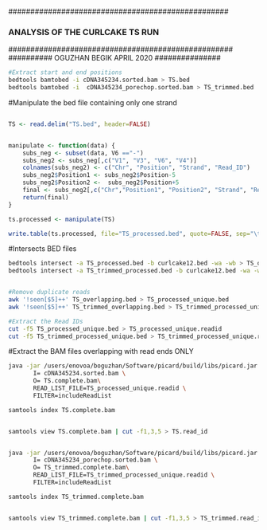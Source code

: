 ##################################################
### ANALYSIS OF THE CURLCAKE TS RUN ###
###################################################
########## OGUZHAN BEGIK APRIL 2020 ###############



```bash
#Extract start and end positions
bedtools bamtobed -i cDNA345234.sorted.bam > TS.bed
bedtools bamtobed -i  cDNA345234_porechop.sorted.bam > TS_trimmed.bed


```


#Manipulate the bed file containing only one strand 
```R

TS <- read.delim("TS.bed", header=FALSE)


manipulate <- function(data) {
	subs_neg <- subset(data, V6 =="-")
	subs_neg2 <- subs_neg[,c("V1", "V3", "V6", "V4")]
	colnames(subs_neg2) <- c("Chr", "Position", "Strand", "Read_ID")
	subs_neg2$Position1 <- subs_neg2$Position-5
	subs_neg2$Position2 <-  subs_neg2$Position+5
	final <- subs_neg2[,c("Chr","Position1", "Position2", "Strand", "Read_ID")]
	return(final)
}

ts.processed <- manipulate(TS)

write.table(ts.processed, file="TS_processed.bed", quote=FALSE, sep="\t", col.names=FALSE, row.names=FALSE)
```

#Intersects BED files 
```bash
bedtools intersect -a TS_processed.bed -b curlcake12.bed -wa -wb > TS_overlapping.bed
bedtools intersect -a TS_trimmed_processed.bed -b curlcake12.bed -wa -wb > TS_trimmed_overlapping.bed


#Remove duplicate reads
awk '!seen[$5]++' TS_overlapping.bed > TS_processed_unique.bed
awk '!seen[$5]++' TS_trimmed_overlapping.bed > TS_trimmed_processed_unique.bed

#Extract the Read IDs 
cut -f5 TS_processed_unique.bed > TS_processed_unique.readid
cut -f5 TS_trimmed_processed_unique.bed > TS_trimmed_processed_unique.readid

```


#Extract the BAM files overlapping with read ends ONLY
```bash
java -jar /users/enovoa/boguzhan/Software/picard/build/libs/picard.jar FilterSamReads \
       I= cDNA345234.sorted.bam \
       O= TS.complete.bam\
       READ_LIST_FILE=TS_processed_unique.readid \
       FILTER=includeReadList

samtools index TS.complete.bam


samtools view TS.complete.bam | cut -f1,3,5 > TS.read_id


java -jar /users/enovoa/boguzhan/Software/picard/build/libs/picard.jar FilterSamReads \
       I= cDNA345234_porechop.sorted.bam \
       O= TS_trimmed.complete.bam\
       READ_LIST_FILE=TS_trimmed_processed_unique.readid \
       FILTER=includeReadList

samtools index TS_trimmed.complete.bam


samtools view TS_trimmed.complete.bam | cut -f1,3,5 > TS_trimmed.read_id



```


